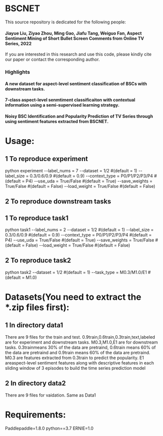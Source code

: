 # BSCNET
This source repository is dedicated for the following people: 
#### Jiayue Liu, Ziyao Zhou, Ming Gao, Jiafu Tang, Weiguo Fan, Aspect Sentiment Mining of Short Bullet Screen Comments from Online TV Series, 2022 
If you are interested in this research and use this code, please kindly cite our paper or contact the corresponding author.

### Highlights
#### A new dataset for aspect-level sentiment classification of BSCs with downstream tasks.
#### 7-class aspect-level senmtiment classificaiton with contextual information using a semi-supervised learning strategy.
#### Noisy BSC Identification and Popularity Prediction of TV Series through  using sentiment features extracted from BSCNET.

# Usage:
## 1 To reproduce experiment 
python experiment --label_nums = 7 --dataset =  1/2 #(default = 1) --label_size =  0.3/0.6/0.9 #(default = 0.9) --context_type =  P0/P1/P2/P3/P4 #(default = P4) --use_uda = True/False #(default = True) --save_weights = True/False #(default = False) --load_weight = True/False #(default = False)
## 2 To reproduce downstream tasks
## 1 To reproduce task1
python task1 --label_nums = 2 --dataset =  1/2 #(default = 1) --label_size =  0.3/0.6/0.9 #(default = 0.9) --context_type =  P0/P1/P2/P3/P4 #(default = P4) --use_uda = True/False #(default = True) --save_weights = True/False #(default = False) --load_weight = True/False #(default = False)
## 2 To reproduce task2
python task2 --dataset = 1/2 #(default = 1) --task_type =  M0.3/M1.0/E1 #(default = M1.0)

# Datasets(You need to extract the *.zip files first):
## 1 In directory data1
There are 9 files for the train and test.
0.9train,0.6train,0.3train,text,labeled are for experiment and downstream tasks.
M0.3,M1.0,E1 are for downstream tasks.
0.3trainmeans 30% of the data are pretraind, 0.6train means 60% of the data are pretraind and 0.9train means 60% of the data are pretraind.
M0.3 are features extracted from 0.3train to predict the popularity.
E1 areaspect-level sentiment features along with descriptive features in each sliding window of 3 episodes to build the time series prediction model

## 2 In directory data2
There are 9 files for vaidation. Same as Data1

# Requirements:
Paddlepaddle=1.8.0
python==3.7
ERNIE=1.0

